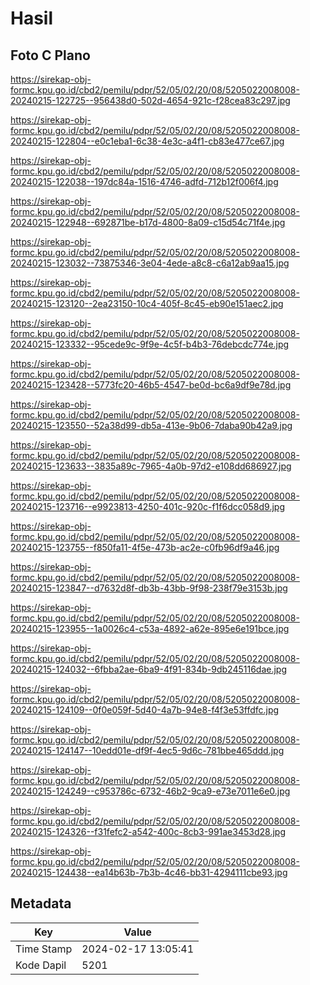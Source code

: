 # Hasil

## Foto C Plano

https://sirekap-obj-formc.kpu.go.id/cbd2/pemilu/pdpr/52/05/02/20/08/5205022008008-20240215-122725--956438d0-502d-4654-921c-f28cea83c297.jpg

https://sirekap-obj-formc.kpu.go.id/cbd2/pemilu/pdpr/52/05/02/20/08/5205022008008-20240215-122804--e0c1eba1-6c38-4e3c-a4f1-cb83e477ce67.jpg

https://sirekap-obj-formc.kpu.go.id/cbd2/pemilu/pdpr/52/05/02/20/08/5205022008008-20240215-122038--197dc84a-1516-4746-adfd-712b12f006f4.jpg

https://sirekap-obj-formc.kpu.go.id/cbd2/pemilu/pdpr/52/05/02/20/08/5205022008008-20240215-122948--692871be-b17d-4800-8a09-c15d54c71f4e.jpg

https://sirekap-obj-formc.kpu.go.id/cbd2/pemilu/pdpr/52/05/02/20/08/5205022008008-20240215-123032--73875346-3e04-4ede-a8c8-c6a12ab9aa15.jpg

https://sirekap-obj-formc.kpu.go.id/cbd2/pemilu/pdpr/52/05/02/20/08/5205022008008-20240215-123120--2ea23150-10c4-405f-8c45-eb90e151aec2.jpg

https://sirekap-obj-formc.kpu.go.id/cbd2/pemilu/pdpr/52/05/02/20/08/5205022008008-20240215-123332--95cede9c-9f9e-4c5f-b4b3-76debcdc774e.jpg

https://sirekap-obj-formc.kpu.go.id/cbd2/pemilu/pdpr/52/05/02/20/08/5205022008008-20240215-123428--5773fc20-46b5-4547-be0d-bc6a9df9e78d.jpg

https://sirekap-obj-formc.kpu.go.id/cbd2/pemilu/pdpr/52/05/02/20/08/5205022008008-20240215-123550--52a38d99-db5a-413e-9b06-7daba90b42a9.jpg

https://sirekap-obj-formc.kpu.go.id/cbd2/pemilu/pdpr/52/05/02/20/08/5205022008008-20240215-123633--3835a89c-7965-4a0b-97d2-e108dd686927.jpg

https://sirekap-obj-formc.kpu.go.id/cbd2/pemilu/pdpr/52/05/02/20/08/5205022008008-20240215-123716--e9923813-4250-401c-920c-f1f6dcc058d9.jpg

https://sirekap-obj-formc.kpu.go.id/cbd2/pemilu/pdpr/52/05/02/20/08/5205022008008-20240215-123755--f850fa11-4f5e-473b-ac2e-c0fb96df9a46.jpg

https://sirekap-obj-formc.kpu.go.id/cbd2/pemilu/pdpr/52/05/02/20/08/5205022008008-20240215-123847--d7632d8f-db3b-43bb-9f98-238f79e3153b.jpg

https://sirekap-obj-formc.kpu.go.id/cbd2/pemilu/pdpr/52/05/02/20/08/5205022008008-20240215-123955--1a0026c4-c53a-4892-a62e-895e6e191bce.jpg

https://sirekap-obj-formc.kpu.go.id/cbd2/pemilu/pdpr/52/05/02/20/08/5205022008008-20240215-124032--6fbba2ae-6ba9-4f91-834b-9db245116dae.jpg

https://sirekap-obj-formc.kpu.go.id/cbd2/pemilu/pdpr/52/05/02/20/08/5205022008008-20240215-124109--0f0e059f-5d40-4a7b-94e8-f4f3e53ffdfc.jpg

https://sirekap-obj-formc.kpu.go.id/cbd2/pemilu/pdpr/52/05/02/20/08/5205022008008-20240215-124147--10edd01e-df9f-4ec5-9d6c-781bbe465ddd.jpg

https://sirekap-obj-formc.kpu.go.id/cbd2/pemilu/pdpr/52/05/02/20/08/5205022008008-20240215-124249--c953786c-6732-46b2-9ca9-e73e7011e6e0.jpg

https://sirekap-obj-formc.kpu.go.id/cbd2/pemilu/pdpr/52/05/02/20/08/5205022008008-20240215-124326--f31fefc2-a542-400c-8cb3-991ae3453d28.jpg

https://sirekap-obj-formc.kpu.go.id/cbd2/pemilu/pdpr/52/05/02/20/08/5205022008008-20240215-124438--ea14b63b-7b3b-4c46-bb31-4294111cbe93.jpg


## Metadata

| Key        | Value               |
| ---------- | ------------------- |
| Time Stamp | 2024-02-17 13:05:41 |
| Kode Dapil | 5201                |




